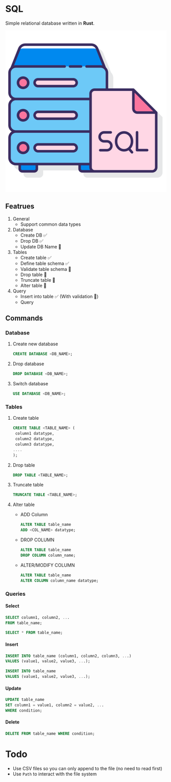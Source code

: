 # SQL

Simple relational database written in **Rust**.

<p align='center'>
    <img src="./sql.png" title="SQL" alt="SQL"/>
</p>

## Featrues

1. General
   - Support common data types
2. Database
   - Create DB ✅
   - Drop DB ✅
   - Update DB Name 🚧
3. Tables
   - Create table ✅
   - Define table schema ✅
   - Validate table schema 🚧
   - Drop table 🚧
   - Truncate table 🚧
   - Alter table 🚧
4. Query
   - Insert into table ✅ (With validation 🚧)
   - Query

## Commands

### Database

1. Create new database

   ```sql
   CREATE DATABASE <DB_NAME>;
   ```

2. Drop database
   ```sql
   DROP DATABASE <DB_NAME>;
   ```
3. Switch database
   ```sql
   USE DATABASE <DB_NAME>;
   ```

### Tables

1. Create table
   ```sql
   CREATE TABLE <TABLE_NAME> (
    column1 datatype,
    column2 datatype,
    column3 datatype,
   ....
   );
   ```
2. Drop table
   ```sql
   DROP TABLE <TABLE_NAME>;
   ```
3. Truncate table

   ```sql
   TRUNCATE TABLE <TABLE_NAME>;
   ```

4. Alter table
   - ADD Column
     ```sql
     ALTER TABLE table_name
     ADD <COL_NAME> datatype;
     ```
   - DROP COLUMN
     ```sql
     ALTER TABLE table_name
     DROP COLUMN column_name;
     ```
   - ALTER/MODIFY COLUMN
     ```sql
     ALTER TABLE table_name
     ALTER COLUMN column_name datatype;
     ```

### Queries

#### Select

```sql
SELECT column1, column2, ...
FROM table_name;
```

```sql
SELECT * FROM table_name;
```

#### Insert

```sql
INSERT INTO table_name (column1, column2, column3, ...)
VALUES (value1, value2, value3, ...);
```

```sql
INSERT INTO table_name
VALUES (value1, value2, value3, ...);
```

#### Update

```sql
UPDATE table_name
SET column1 = value1, column2 = value2, ...
WHERE condition;
```

#### Delete

```sql
DELETE FROM table_name WHERE condition;
```

# Todo

- Use CSV files so you can only append to the file (no need to read first)
- Use `Path` to interact with the file system
